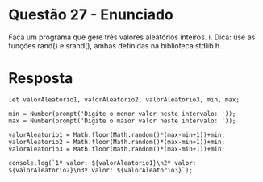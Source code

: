 # **Questão 27 - Enunciado**
Faça um programa que gere três valores aleatórios inteiros.
i. Dica: use as funções rand() e srand(), ambas definidas na biblioteca stdlib.h.

# **Resposta**
```
let valorAleatorio1, valorAleatorio2, valorAleatorio3, min, max;

min = Number(prompt('Digite o menor valor neste intervalo: '));
max = Number(prompt('Digite o maior valor neste intervalo: '));

valorAleatorio1 = Math.floor(Math.random()*(max-min+1))+min;
valorAleatorio2 = Math.floor(Math.random()*(max-min+1))+min;
valorAleatorio3 = Math.floor(Math.random()*(max-min+1))+min;

console.log(`1º valor: ${valorAleatorio1}\n2º valor: ${valorAleatorio2}\n3º valor: ${valorAleatorio3}`);
```
